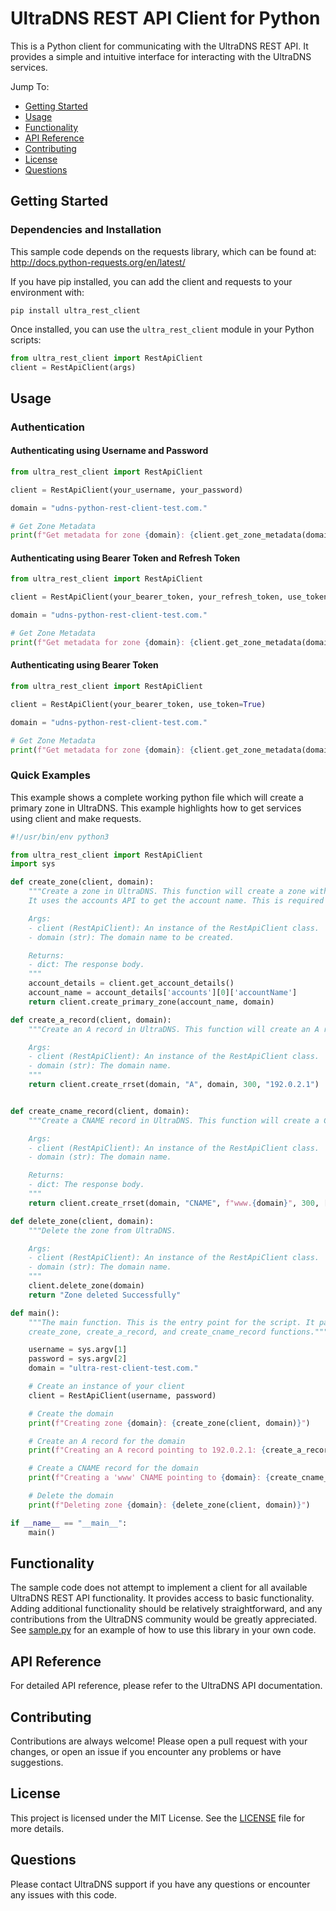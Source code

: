 # UltraDNS REST API Client for Python

This is a Python client for communicating with the UltraDNS REST API. It provides a simple and intuitive interface for interacting with the UltraDNS services.

Jump To:

* [Getting Started](#Getting-Started)
* [Usage](#Usage)
* [Functionality](#Functionality)
* [API Reference](#API-Reference)
* [Contributing](#Contributing)
* [License](#License)
* [Questions](#Questions)

## Getting Started

### Dependencies and Installation

This sample code depends on the requests library, which can be found at: http://docs.python-requests.org/en/latest/

If you have pip installed, you can add the client and requests to your environment with:

```
pip install ultra_rest_client
```

Once installed, you can use the `ultra_rest_client` module in your Python scripts:

```python
from ultra_rest_client import RestApiClient
client = RestApiClient(args)
```

## Usage

### Authentication

#### Authenticating using Username and Password

```python
from ultra_rest_client import RestApiClient

client = RestApiClient(your_username, your_password)

domain = "udns-python-rest-client-test.com."

# Get Zone Metadata
print(f"Get metadata for zone {domain}: {client.get_zone_metadata(domain)}")
```

#### Authenticating using Bearer Token and Refresh Token

```python
from ultra_rest_client import RestApiClient

client = RestApiClient(your_bearer_token, your_refresh_token, use_token=True)

domain = "udns-python-rest-client-test.com."

# Get Zone Metadata
print(f"Get metadata for zone {domain}: {client.get_zone_metadata(domain)}")
``` 

#### Authenticating using Bearer Token

```python
from ultra_rest_client import RestApiClient

client = RestApiClient(your_bearer_token, use_token=True)

domain = "udns-python-rest-client-test.com."

# Get Zone Metadata
print(f"Get metadata for zone {domain}: {client.get_zone_metadata(domain)}")
```

### Quick Examples
This example shows a complete working python file which will create a primary zone in UltraDNS. This example highlights how to get services using client and make requests.

```python
#!/usr/bin/env python3

from ultra_rest_client import RestApiClient
import sys

def create_zone(client, domain):
    """Create a zone in UltraDNS. This function will create a zone with the name specified in the domain argument.
    It uses the accounts API to get the account name. This is required to create a zone.

    Args:
    - client (RestApiClient): An instance of the RestApiClient class.
    - domain (str): The domain name to be created.

    Returns:
    - dict: The response body.
    """
    account_details = client.get_account_details()
    account_name = account_details['accounts'][0]['accountName']
    return client.create_primary_zone(account_name, domain)

def create_a_record(client, domain):
    """Create an A record in UltraDNS. This function will create an A record with the name specified in the domain

    Args:
    - client (RestApiClient): An instance of the RestApiClient class.
    - domain (str): The domain name.
    """
    return client.create_rrset(domain, "A", domain, 300, "192.0.2.1")


def create_cname_record(client, domain):
    """Create a CNAME record in UltraDNS. This function will create a CNAME record with the name specified in the domain

    Args:
    - client (RestApiClient): An instance of the RestApiClient class.
    - domain (str): The domain name.

    Returns:
    - dict: The response body.
    """
    return client.create_rrset(domain, "CNAME", f"www.{domain}", 300, [domain])

def delete_zone(client, domain):
    """Delete the zone from UltraDNS.

    Args:
    - client (RestApiClient): An instance of the RestApiClient class.
    - domain (str): The domain name.
    """
    client.delete_zone(domain)
    return "Zone deleted Successfully"

def main():
    """The main function. This is the entry point for the script. It parses the command line arguments and calls the
    create_zone, create_a_record, and create_cname_record functions."""

    username = sys.argv[1]
    password = sys.argv[2]
    domain = "ultra-rest-client-test.com."

    # Create an instance of your client
    client = RestApiClient(username, password)

    # Create the domain
    print(f"Creating zone {domain}: {create_zone(client, domain)}")

    # Create an A record for the domain
    print(f"Creating an A record pointing to 192.0.2.1: {create_a_record(client, domain)}")

    # Create a CNAME record for the domain
    print(f"Creating a 'www' CNAME pointing to {domain}: {create_cname_record(client, domain)}")

    # Delete the domain
    print(f"Deleting zone {domain}: {delete_zone(client, domain)}")

if __name__ == "__main__":
    main()
```

## Functionality

The sample code does not attempt to implement a client for all available UltraDNS REST API functionality.  It provides access to basic functionality. Adding additional functionality should be relatively straightforward, and any contributions from the UltraDNS community would be greatly appreciated. See [sample.py](sample.py) for an example of how to use this library in your own code.

## API Reference

For detailed API reference, please refer to the UltraDNS API documentation.

## Contributing

Contributions are always welcome! Please open a pull request with your changes, or open an issue if you encounter any problems or have suggestions.

## License
This project is licensed under the MIT License. See the [LICENSE](LICENSE) file for more details.

## Questions

Please contact UltraDNS support if you have any questions or encounter any issues with this code.

